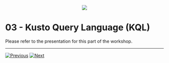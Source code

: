 <div align="center">
    <a href="./README.md">
        <img src="img/header.png"/>
    </a>
</div>

# 03 - Kusto Query Language (KQL)

Please refer to the presentation for this part of the workshop.

----

[![Previous](img/previous.png)](./02_getting_started.md) [![Next](img/next.png)](./04_workbooks.md)